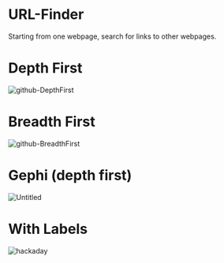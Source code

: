 # URL-Finder
Starting from one webpage, search for links to other webpages.

# Depth First
![github-DepthFirst](https://github.com/CalebCur01/URL-Finder/assets/25915691/2791af27-9086-46e1-8b4f-de8dd464409e)
# Breadth First
![github-BreadthFirst](https://github.com/CalebCur01/URL-Finder/assets/25915691/a00a7ed8-c0e3-4c56-9481-5b591c815385)



# Gephi (depth first)
![Untitled](https://github.com/CalebCur01/URL-Finder/assets/25915691/1e7bc432-4566-44c8-b66f-33292d0b0173)

# With Labels
![hackaday](https://github.com/CalebCur01/URL-Finder/assets/25915691/8a678172-9fe3-43d6-aea8-7c9783b4b0f8)





